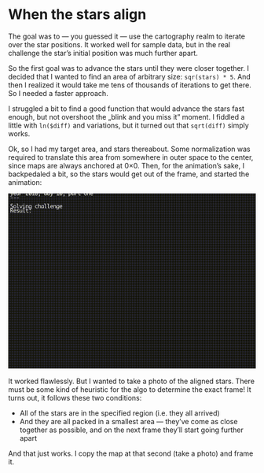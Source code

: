 # When the stars align

The goal was to — you guessed it — use the cartography realm to iterate over
the star positions. It worked well for sample data, but in the real challenge
the star’s initial position was much further apart.

So the first goal was to advance the stars until they were closer together.
I decided that I wanted to find an area of arbitrary size: `sqr(stars) * 5`.
And then I realized it would take me tens of thousands of iterations to get
there. So I needed a faster approach.

I struggled a bit to find a good function that would advance the stars fast
enough, but not overshoot the „blink and you miss it” moment. I fiddled a
little with `ln($diff)` and variations, but it turned out that `sqrt(diff)`
simply works.

Ok, so I had my target area, and stars thereabout. Some normalization was
required to translate this area from somewhere in outer space to the center,
since maps are always anchored at 0×0. Then, for the animation’s sake,
I backpedaled a bit, so the stars would get out of the frame, and started
the animation:

![](assets/stars.gif)

It worked flawlessly. But I wanted to take a photo of the aligned stars.
There must be some kind of heuristic for the algo to determine the exact
frame! It turns out, it follows these two conditions:

* All of the stars are in the specified region (i.e. they all arrived)
* And they are all packed in a smallest area — they’ve come as close together
  as possible, and on the next frame they’ll start going further apart

And that just works. I copy the map at that second (take a photo) and frame it.